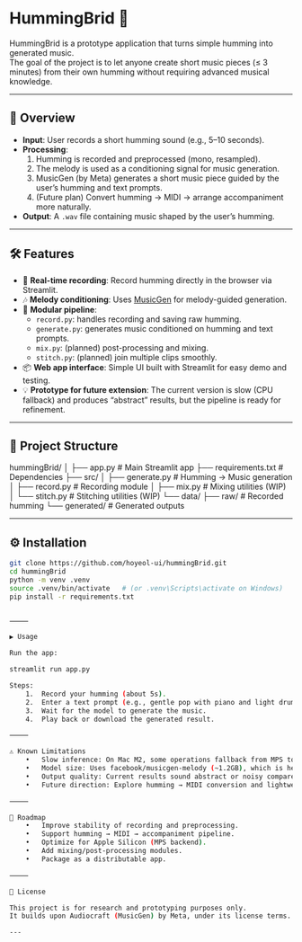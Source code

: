 
# HummingBrid 🎵

HummingBrid is a prototype application that turns simple humming into generated music.  
The goal of the project is to let anyone create short music pieces (≤ 3 minutes) from their own humming without requiring advanced musical knowledge.

---

## 🚀 Overview
- **Input**: User records a short humming sound (e.g., 5–10 seconds).
- **Processing**:
  1. Humming is recorded and preprocessed (mono, resampled).
  2. The melody is used as a conditioning signal for music generation.
  3. MusicGen (by Meta) generates a short music piece guided by the user’s humming and text prompts.
  4. (Future plan) Convert humming → MIDI → arrange accompaniment more naturally.
- **Output**: A `.wav` file containing music shaped by the user’s humming.

---

## 🛠 Features
- 🎤 **Real-time recording**: Record humming directly in the browser via Streamlit.
- 🎶 **Melody conditioning**: Uses [MusicGen](https://github.com/facebookresearch/audiocraft) for melody-guided generation.
- 🧩 **Modular pipeline**:
  - `record.py`: handles recording and saving raw humming.
  - `generate.py`: generates music conditioned on humming and text prompts.
  - `mix.py`: (planned) post-processing and mixing.
  - `stitch.py`: (planned) join multiple clips smoothly.
- 📦 **Web app interface**: Simple UI built with Streamlit for easy demo and testing.
- 💡 **Prototype for future extension**: The current version is slow (CPU fallback) and produces “abstract” results, but the pipeline is ready for refinement.

---

## 📂 Project Structure

hummingBrid/
│
├── app.py              # Main Streamlit app
├── requirements.txt    # Dependencies
├── src/
│   ├── generate.py     # Humming → Music generation
│   ├── record.py       # Recording module
│   ├── mix.py          # Mixing utilities (WIP)
│   └── stitch.py       # Stitching utilities (WIP)
└── data/
├── raw/            # Recorded humming
└── generated/      # Generated outputs

---

## ⚙️ Installation
```bash
git clone https://github.com/hoyeol-ui/hummingBrid.git
cd hummingBrid
python -m venv .venv
source .venv/bin/activate   # (or .venv\Scripts\activate on Windows)
pip install -r requirements.txt


⸻

▶️ Usage

Run the app:

streamlit run app.py

Steps:
	1.	Record your humming (about 5s).
	2.	Enter a text prompt (e.g., gentle pop with piano and light drums).
	3.	Wait for the model to generate the music.
	4.	Play back or download the generated result.

⸻

⚠️ Known Limitations
	•	Slow inference: On Mac M2, some operations fallback from MPS to CPU, making generation slower.
	•	Model size: Uses facebook/musicgen-melody (~1.2GB), which is heavy for real-time usage.
	•	Output quality: Current results sound abstract or noisy compared to expectations.
	•	Future direction: Explore humming → MIDI conversion and lightweight models for faster generation.

⸻

📌 Roadmap
	•	Improve stability of recording and preprocessing.
	•	Support humming → MIDI → accompaniment pipeline.
	•	Optimize for Apple Silicon (MPS backend).
	•	Add mixing/post-processing modules.
	•	Package as a distributable app.

⸻

📜 License

This project is for research and prototyping purposes only.
It builds upon Audiocraft (MusicGen) by Meta, under its license terms.

---
